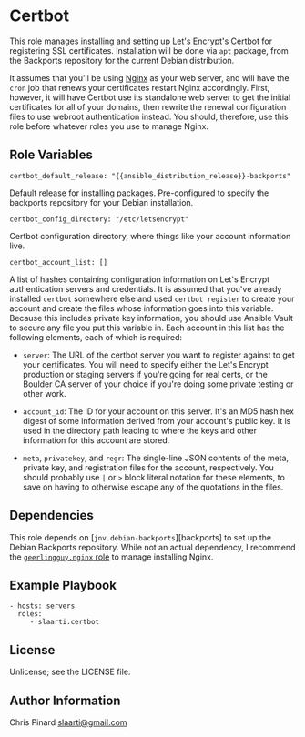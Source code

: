 Certbot
=======

This role manages installing and setting up [Let's Encrypt][letsencrypt]'s
[Certbot][certbot] for registering SSL certificates. Installation will be
done via `apt` package, from the Backports repository for the current
Debian distribution.

[letsencrypt]: https://letsencrypt.org/
[certbot]: https://certbot.eff.org/

It assumes that you'll be using [Nginx](http://nginx.org/) as your web
server, and will have the `cron` job that renews your certificates restart
Nginx accordingly. First, however, it will have Certbot use its standalone
web server to get the initial certificates for all of your domains, then
rewrite the renewal configuration files to use webroot authentication
instead. You should, therefore, use this role before whatever roles you
use to manage Nginx.

Role Variables
--------------

    certbot_default_release: "{{ansible_distribution_release}}-backports"

Default release for installing packages. Pre-configured to specify the
backports repository for your Debian installation.

    certbot_config_directory: "/etc/letsencrypt"

Certbot configuration directory, where things like your account
information live.

    certbot_account_list: []

A list of hashes containing configuration information on Let's Encrypt
authentication servers and credentials. It is assumed that you've already
installed `certbot` somewhere else and used `certbot register` to create
your account and create the files whose information goes into this
variable. Because this includes private key information, you should use
Ansible Vault to secure any file you put this variable in. Each account in
this list has the following elements, each of which is required:

*   `server`: The URL of the certbot server you want to register against
    to get your certificates. You will need to specify either the Let's
    Encrypt production or staging servers if you're going for real certs,
    or the Boulder CA server of your choice if you're doing some private
    testing or other work.

*   `account_id`: The ID for your account on this server. It's an MD5 hash
    hex digest of some information derived from your account's public key.
    It is used in the directory path leading to where the keys and other
    information for this account are stored.

*   `meta`, `privatekey`, and `regr`: The single-line JSON contents of the
    meta, private key, and registration files for the account,
    respectively. You should probably use `|` or `>` block literal
    notation for these elements, to save on having to otherwise escape any
    of the quotations in the files.

Dependencies
------------

This role depends on [`jnv.debian-backports`][backports] to set up the
Debian Backports repository. While not an actual dependency, I recommend
the [`geerlingguy.nginx` role][geerlingguy] to manage installing Nginx.

[geerlingguy]: https://github.com/geerlingguy/ansible-role-nginx

Example Playbook
----------------

    - hosts: servers
      roles:
         - slaarti.certbot

License
-------

Unlicense; see the LICENSE file.

Author Information
------------------

Chris Pinard <slaarti@gmail.com>
